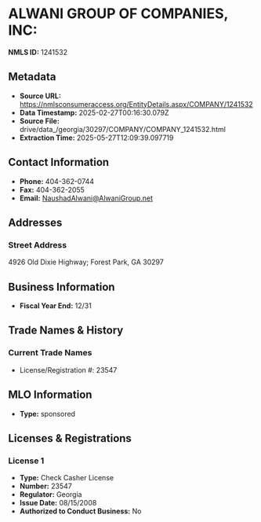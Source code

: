 # ALWANI GROUP OF COMPANIES, INC:

**NMLS ID:** 1241532

## Metadata
- **Source URL:** https://nmlsconsumeraccess.org/EntityDetails.aspx/COMPANY/1241532
- **Data Timestamp:** 2025-02-27T00:16:30.079Z
- **Source File:** drive/data_/georgia/30297/COMPANY/COMPANY_1241532.html
- **Extraction Time:** 2025-05-27T12:09:39.097719

## Contact Information
- **Phone:** 404-362-0744
- **Fax:** 404-362-2055
- **Email:** NaushadAlwani@AlwaniGroup.net

## Addresses
### Street Address
4926 Old Dixie Highway; Forest Park, GA 30297

## Business Information
- **Fiscal Year End:** 12/31

## Trade Names & History
### Current Trade Names
- License/Registration #: 23547

## MLO Information
- **Type:** sponsored

## Licenses & Registrations

### License 1
- **Type:** Check Casher License
- **Number:** 23547
- **Regulator:** Georgia
- **Issue Date:** 08/15/2008
- **Authorized to Conduct Business:** No
